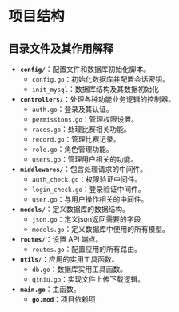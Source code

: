 # 项目结构
## 目录文件及其作用解释
- **`config/`**：配置文件和数据库初始化脚本。
    - `config.go`：初始化数据库并配置会话密钥。
    - `init_mysql`：数据库结构及其数据初始化
- **`controllers/`**：处理各种功能业务逻辑的控制器。
    - `auth.go`：登录及其认证。
    - `permissions.go`：管理权限设置。
    - `races.go`：处理比赛相关功能。
    - `record.go`：管理比赛记录。
    - `role.go`：角色管理功能。
    - `users.go`：管理用户相关的功能。
- **`middlewares/`**：包含处理请求的中间件。
    - `auth_check.go`：权限验证中间件。
    - `login_check.go`：登录验证中间件。
    - `user.go`：与用户操作相关的中间件。
- **`models/`**：定义数据库的数据结构。
    - `json.go`：定义json返回需要的字段
    - `models.go`：定义数据库中使用的所有模型。
- **`routes/`**：设置 API 端点。
    - `routes.go`：配置应用的所有路由。
- **`utils/`**：应用的实用工具函数。
    - `db.go`：数据库实用工具函数。
    - `qiniu.go`：实现文件上传下载逻辑。
- **`main.go`**：主函数。
  - **`go.mod`**：项目依赖项
